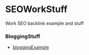 # SEOWorkStuff
Work SEO backlink example and stuff

### BloggingStuff
 - [bloggingExample](blog/blog.md)
